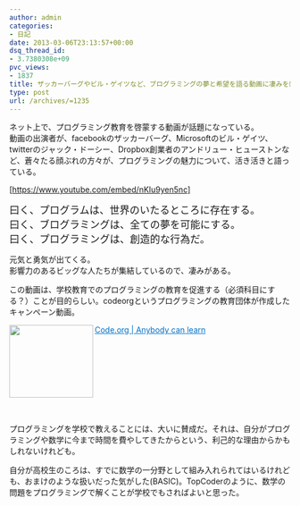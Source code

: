 ```yaml
---
author: admin
categories:
- 日記
date: 2013-03-06T23:13:57+00:00
dsq_thread_id:
- 3.7380308e+09
pvc_views:
- 1837
title: ザッカーバーグやビル・ゲイツなど、ブログラミングの夢と希望を語る動画に凄みを感じた
type: post
url: /archives/=1235
---
```


ネット上で、プログラミング教育を啓蒙する動画が話題になっている。   
動画の出演者が、facebookのザッカーバーグ、Microsoftのビル・ゲイツ、twitterのジャック・ドーシー、Dropbox創業者のアンドリュー・ヒューストンなど、蒼々たる顔ぶれの方々が、プログラミングの魅力について、活き活きと語っている。

[https://www.youtube.com/embed/nKIu9yen5nc]

<font size="4">曰く、プログラムは、世界のいたるところに存在する。 <br />曰く、ブログラミングは、全ての夢を可能にする。 <br />曰く、プログラミングは、創造的な行為だ。</font>

元気と勇気が出てくる。   
影響力のあるビッグな人たちが集結しているので、凄みがある。

この動画は、学校教育でのプログラミングの教育を促進する（必須科目にする？）ことが目的らしい。codeorgというプログラミングの教育団体が作成したキャンペーン動画。

<a href="https://www.code.org/" target="_blank"><img class="alignleft" border="0" alt="" align="left" src="https://capture.heartrails.com/150x130/shadow?https://www.code.org/" width="150" height="130" /></a> <a style="color: #0070c5" href="https://www.code.org/" target="_blank">Code.org | Anybody can learn</a>    <img border="0" alt="" src="https://b.hatena.ne.jp/entry/image/https://www.code.org/" />  <br style="clear: both" />

&#160;

プログラミングを学校で教えることには、大いに賛成だ。それは、自分がプログラミングや数学に今まで時間を費やしてきたからという、利己的な理由からかもしれないけれども。

自分が高校生のころは、すでに数学の一分野として組み入れられてはいるけれども、おまけのような扱いだった気がした(BASIC)。TopCoderのように、数学の問題をプログラミングで解くことが学校でもさればよいと思った。